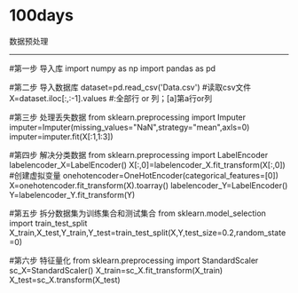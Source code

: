100days
===========
数据预处理
___________
#第一步 导入库
    import numpy as np
    import pandas as pd

#第二步 导入数据库
    dataset=pd.read_csv('Data.csv')   #读取csv文件
    X=dataset.iloc[:,:-1].values      #:全部行 or 列；[a]第a行or列

#第三步 处理丢失数据
from sklearn.preprocessing import Imputer
imputer=Imputer(missing_values="NaN",strategy="mean",axls=0)
imputer=imputer.fit(X[:1,1:3])

#第四步 解决分类数据
from sklearn.preprocessing import LabelEncoder
labelencoder_X=LabelEncoder()
X[:,0]=labelencoder_X.fit_transform(X[:,0])
#创建虚拟变量
onehotencoder=OneHotEncoder(categorical_features=[0])
X=onehotencoder.fit_transform(X).toarray()
labelencoder_Y=LabelEncoder()
Y=labelencoder_Y.fit_transform(Y)

#第五步 拆分数据集为训练集合和测试集合
from sklearn.model_selection import train_test_split
X_train,X_test,Y_train,Y_test=train_test_split(X,Y,test_size=0.2,random_state=0)

#第六步 特征量化
from sklearn.preprocessing import StandardScaler
sc_X=StandardScaler()
X_train=sc_X.fit_transform(X_train)
X_test=sc_X.transform(X_test)
